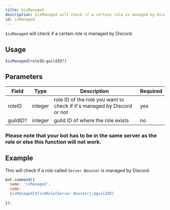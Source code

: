 ```yaml
---
title: $isManaged 
description: $isManaged will check if a certain role is managed by Discord.
id: isManaged
---
```


`$isManaged` will check if a certain role is managed by Discord.

## Usage

```php
$isManaged[roleID;guildID?]
```

## Parameters 


| Field     | Type    | Description                                        | Required |
|-----------|---------|----------------------------------------------------|----------|
| roleID      | integer  | role ID of the role you want to check if it's managed by Discord or not        | yes      |
| guildID?     | integer  | guild ID of where the role exists          | no       |

### Please note that your bot has to be in the same server as the role or else this function will not work.

## Example

This will check if a role called `Server Booster` is managed by Discord.

```javascript
bot.command({
  name: 'isManaged',
  code: `
  $isManaged[$findRole[Server Booster];$guildID]
  `
});
```
